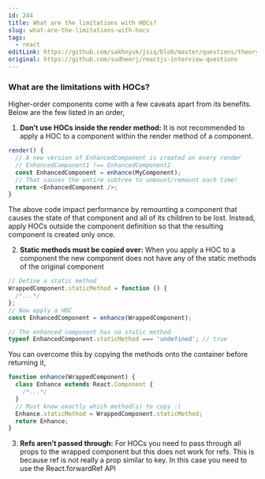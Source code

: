 ```yaml
---
id: 244
title: What are the limitations with HOCs?
slug: what-are-the-limitations-with-hocs
tags:
  - react
editLink: https://github.com/sakhnyuk/jsiq/blob/master/questions/theory/react/244.md
original: https://github.com/sudheerj/reactjs-interview-questions
---
```


### What are the limitations with HOCs?

Higher-order components come with a few caveats apart from its benefits. Below are the few listed in an order,

1. **Don’t use HOCs inside the render method:** It is not recommended to apply a HOC to a component within the render method of a component.

```javascript
render() {
  // A new version of EnhancedComponent is created on every render
  // EnhancedComponent1 !== EnhancedComponent2
  const EnhancedComponent = enhance(MyComponent);
  // That causes the entire subtree to unmount/remount each time!
  return <EnhancedComponent />;
}
```

The above code impact performance by remounting a component that causes the state of that component and all of its children to be lost. Instead, apply HOCs outside the component definition so that the resulting component is created only once.

2. **Static methods must be copied over:** When you apply a HOC to a component the new component does not have any of the static methods of the original component

```javascript
// Define a static method
WrappedComponent.staticMethod = function () {
  /*...*/
};
// Now apply a HOC
const EnhancedComponent = enhance(WrappedComponent);

// The enhanced component has no static method
typeof EnhancedComponent.staticMethod === 'undefined'; // true
```

You can overcome this by copying the methods onto the container before returning it,

```javascript
function enhance(WrappedComponent) {
  class Enhance extends React.Component {
    /*...*/
  }
  // Must know exactly which method(s) to copy :(
  Enhance.staticMethod = WrappedComponent.staticMethod;
  return Enhance;
}
```

3. **Refs aren’t passed through:** For HOCs you need to pass through all props to the wrapped component but this does not work for refs. This is because ref is not really a prop similar to key. In this case you need to use the React.forwardRef API